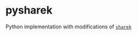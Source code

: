 # pysharek

Python implementation with modifications of [`sharek`](https://github.com/The220th/sharek)
